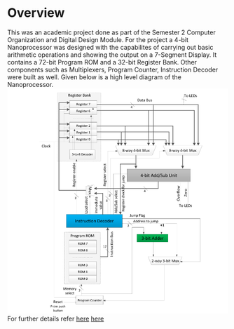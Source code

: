 # Overview

This was an academic project done as part of the Semester 2 Computer Organization and Digital Design Module. 
For the project a 4-bit Nanoprocessor was designed with the capabilites of carrying out basic arithmetic operations
and showing the output on a 7-Segment Display. It contains a 72-bit Program ROM and a 32-bit Register Bank. Other 
components such as Multiplexers, Program Counter, Instruction Decoder were built as well. Given below is a high 
level diagram of the Nanoprocessor. 
<br>
![alt text](https://github.com/k-ranasinghe/Nanoprocessor-Design-VHDL/blob/main/images/processor-diagram.png?raw=true)
<br>
For further details refer 
[here](https://github.com/k-ranasinghe/Nanoprocessor-Design-VHDL/blob/9b81ea092f5efd99e5e1a7f0102a0ab3aaee1776/Lab%209-10%20_%20Microprocessor.pdf) 
[here](https://github.com/k-ranasinghe/Nanoprocessor-Design-VHDL/blob/9b81ea092f5efd99e5e1a7f0102a0ab3aaee1776/lab%209-10%20Report.pdf)
